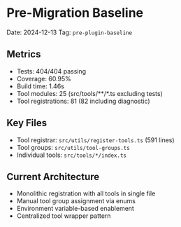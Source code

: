 # Pre-Migration Baseline

Date: 2024-12-13
Tag: `pre-plugin-baseline`

## Metrics
- Tests: 404/404 passing
- Coverage: 60.95%
- Build time: 1.46s
- Tool modules: 25 (src/tools/**/*.ts excluding tests)
- Tool registrations: 81 (82 including diagnostic)

## Key Files
- Tool registrar: `src/utils/register-tools.ts` (591 lines)
- Tool groups: `src/utils/tool-groups.ts`
- Individual tools: `src/tools/*/index.ts`

## Current Architecture
- Monolithic registration with all tools in single file
- Manual tool group assignment via enums
- Environment variable-based enablement
- Centralized tool wrapper pattern 